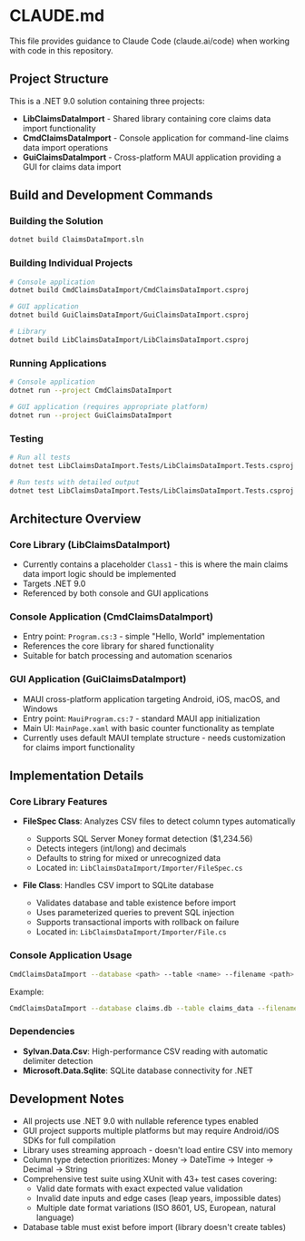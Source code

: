 # CLAUDE.md

This file provides guidance to Claude Code (claude.ai/code) when working with code in this repository.

## Project Structure

This is a .NET 9.0 solution containing three projects:

- **LibClaimsDataImport** - Shared library containing core claims data import functionality
- **CmdClaimsDataImport** - Console application for command-line claims data import operations
- **GuiClaimsDataImport** - Cross-platform MAUI application providing a GUI for claims data import

## Build and Development Commands

### Building the Solution
```bash
dotnet build ClaimsDataImport.sln
```

### Building Individual Projects
```bash
# Console application
dotnet build CmdClaimsDataImport/CmdClaimsDataImport.csproj

# GUI application  
dotnet build GuiClaimsDataImport/GuiClaimsDataImport.csproj

# Library
dotnet build LibClaimsDataImport/LibClaimsDataImport.csproj
```

### Running Applications
```bash
# Console application
dotnet run --project CmdClaimsDataImport

# GUI application (requires appropriate platform)
dotnet run --project GuiClaimsDataImport
```

### Testing
```bash
# Run all tests
dotnet test LibClaimsDataImport.Tests/LibClaimsDataImport.Tests.csproj

# Run tests with detailed output
dotnet test LibClaimsDataImport.Tests/LibClaimsDataImport.Tests.csproj --logger "console;verbosity=detailed"
```

## Architecture Overview

### Core Library (LibClaimsDataImport)
- Currently contains a placeholder `Class1` - this is where the main claims data import logic should be implemented
- Targets .NET 9.0
- Referenced by both console and GUI applications

### Console Application (CmdClaimsDataImport) 
- Entry point: `Program.cs:3` - simple "Hello, World" implementation
- References the core library for shared functionality
- Suitable for batch processing and automation scenarios

### GUI Application (GuiClaimsDataImport)
- MAUI cross-platform application targeting Android, iOS, macOS, and Windows
- Entry point: `MauiProgram.cs:7` - standard MAUI app initialization
- Main UI: `MainPage.xaml` with basic counter functionality as template
- Currently uses default MAUI template structure - needs customization for claims import functionality

## Implementation Details

### Core Library Features
- **FileSpec Class**: Analyzes CSV files to detect column types automatically
  - Supports SQL Server Money format detection ($1,234.56)
  - Detects integers (int/long) and decimals
  - Defaults to string for mixed or unrecognized data
  - Located in: `LibClaimsDataImport/Importer/FileSpec.cs`

- **File Class**: Handles CSV import to SQLite database
  - Validates database and table existence before import
  - Uses parameterized queries to prevent SQL injection
  - Supports transactional imports with rollback on failure
  - Located in: `LibClaimsDataImport/Importer/File.cs`

### Console Application Usage
```bash
CmdClaimsDataImport --database <path> --table <name> --filename <path>
```

Example:
```bash
CmdClaimsDataImport --database claims.db --table claims_data --filename data.csv
```

### Dependencies
- **Sylvan.Data.Csv**: High-performance CSV reading with automatic delimiter detection
- **Microsoft.Data.Sqlite**: SQLite database connectivity for .NET

## Development Notes

- All projects use .NET 9.0 with nullable reference types enabled
- GUI project supports multiple platforms but may require Android/iOS SDKs for full compilation
- Library uses streaming approach - doesn't load entire CSV into memory
- Column type detection prioritizes: Money → DateTime → Integer → Decimal → String
- Comprehensive test suite using XUnit with 43+ test cases covering:
  - Valid date formats with exact expected value validation
  - Invalid date inputs and edge cases (leap years, impossible dates)
  - Multiple date format variations (ISO 8601, US, European, natural language)
- Database table must exist before import (library doesn't create tables)